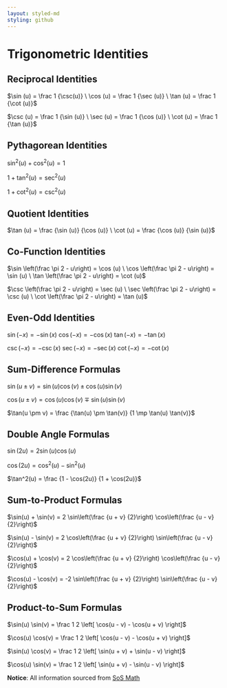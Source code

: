 ```yaml
---
layout: styled-md
styling: github
---
```


<script>
    (function () {
        if (window.innerWidth < 720) {
            alert("Sorry, your screen may not be wide enough to display all the math.")
        }
    })()
</script>

<!-- MatJax settings -->
<script>
MathJax = {
  tex: {
    inlineMath: [['$', '$'], ['\\(', '\\)']]
  },
  chtml: {
      scale: 1.25
  }
};
</script>

<!-- MathJax dependency -->
<script src="https://polyfill.io/v3/polyfill.min.js?features=es6"></script>
<script id="MathJax-script" async src="https://cdn.jsdelivr.net/npm/mathjax@3/es5/tex-mml-chtml.js"></script>

# Trigonometric Identities

## Reciprocal Identities

$\sin (u) = \frac 1 {\csc(u)} \ \cos (u) = \frac 1 {\sec (u)} \ \tan (u) = \frac 1 {\cot (u)}$

$\csc (u) = \frac 1 {\sin (u)} \ \sec (u) = \frac 1 {\cos (u)} \ \cot (u) = \frac 1 {\tan (u)}$

## Pythagorean Identities

$\sin^2 (u) + \cos^2 (u) = 1$

$1 + \tan^2 (u) = \sec^2 (u)$

$1 + \cot^2 (u) = \csc^2 (u)$

## Quotient Identities

$\tan (u) = \frac {\sin (u)} {\cos (u)} \ \cot (u) = \frac {\cos (u)} {\sin (u)}$

## Co-Function Identities

$\sin \left(\frac \pi 2 - u\right) = \cos (u) \ \cos \left(\frac \pi 2 - u\right) = \sin (u) \ \tan \left(\frac \pi 2 - u\right) = \cot (u)$

$\csc \left(\frac \pi 2 - u\right) = \sec (u) \ \sec \left(\frac \pi 2 - u\right) = \csc (u) \ \cot \left(\frac \pi 2 - u\right) = \tan (u)$

## Even-Odd Identities

$\sin(-x) = -\sin(x) \ \cos(-x) = -\cos(x) \ \tan(-x) = -\tan(x)$

$\csc(-x) = -\csc(x) \ \sec(-x) = -\sec(x) \ \cot(-x) = -\cot(x)$

## Sum-Difference Formulas

$\sin(u \pm v) = \sin(u) \cos(v) \pm \cos(u) \sin(v)$

$\cos(u \pm v) = \cos(u) \cos(v) \mp \sin(u) \sin(v)$

$\tan(u \pm v) = \frac {\tan(u) \pm \tan(v)} {1 \mp \tan(u) \tan(v)}$

## Double Angle Formulas

$\sin(2u) = 2 \sin(u) \cos(u)$

$\cos(2u) = \cos^2(u) - \sin^2(u)$

$\tan^2(u) = \frac {1 - \cos(2u)} {1 + \cos(2u)}$

## Sum-to-Product Formulas

$\sin(u) + \sin(v) = 2 \sin\left(\frac {u + v} {2}\right) \cos\left(\frac {u - v} {2}\right)$

$\sin(u) - \sin(v) = 2 \cos\left(\frac {u + v} {2}\right) \sin\left(\frac {u - v} {2}\right)$

$\cos(u) + \cos(v) = 2 \cos\left(\frac {u + v} {2}\right) \cos\left(\frac {u - v} {2}\right)$

$\cos(u) - \cos(v) = -2 \sin\left(\frac {u + v} {2}\right) \sin\left(\frac {u - v} {2}\right)$

## Product-to-Sum Formulas

$\sin(u) \sin(v) = \frac 1 2 \left[ \cos(u - v) - \cos(u + v) \right]$

$\cos(u) \cos(v) = \frac 1 2 \left[ \cos(u - v) - \cos(u + v) \right]$

$\sin(u) \cos(v) = \frac 1 2 \left[ \sin(u + v) + \sin(u - v) \right]$

$\cos(u) \sin(v) = \frac 1 2 \left[ \sin(u + v) - \sin(u - v) \right]$

**Notice**: All information sourced from [SoS Math](http://www.sosmath.com/trig/Trig5/trig5/trig5.html)